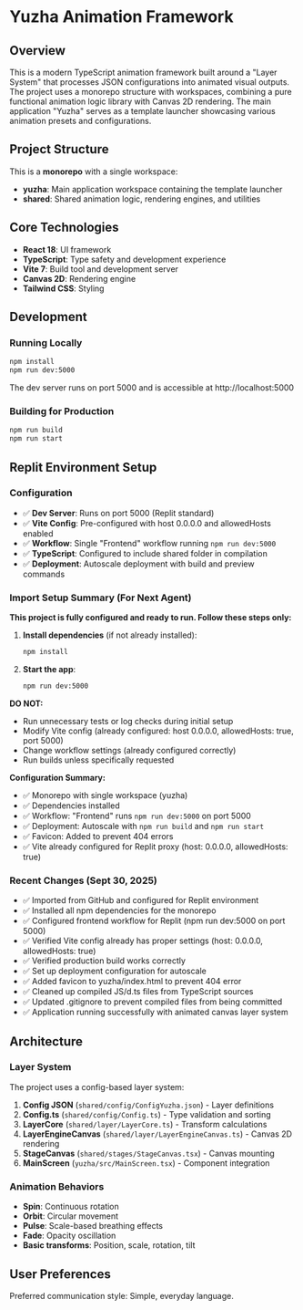 # Yuzha Animation Framework

## Overview

This is a modern TypeScript animation framework built around a "Layer System" that processes JSON configurations into animated visual outputs. The project uses a monorepo structure with workspaces, combining a pure functional animation logic library with Canvas 2D rendering. The main application "Yuzha" serves as a template launcher showcasing various animation presets and configurations.

## Project Structure

This is a **monorepo** with a single workspace:
- **yuzha**: Main application workspace containing the template launcher
- **shared**: Shared animation logic, rendering engines, and utilities

## Core Technologies

- **React 18**: UI framework
- **TypeScript**: Type safety and development experience
- **Vite 7**: Build tool and development server
- **Canvas 2D**: Rendering engine
- **Tailwind CSS**: Styling

## Development

### Running Locally
```bash
npm install
npm run dev:5000
```

The dev server runs on port 5000 and is accessible at http://localhost:5000

### Building for Production
```bash
npm run build
npm run start
```

## Replit Environment Setup

### Configuration
- ✅ **Dev Server**: Runs on port 5000 (Replit standard)
- ✅ **Vite Config**: Pre-configured with host 0.0.0.0 and allowedHosts enabled
- ✅ **Workflow**: Single "Frontend" workflow running `npm run dev:5000`
- ✅ **TypeScript**: Configured to include shared folder in compilation
- ✅ **Deployment**: Autoscale deployment with build and preview commands

### Import Setup Summary (For Next Agent)
**This project is fully configured and ready to run. Follow these steps only:**

1. **Install dependencies** (if not already installed):
   ```bash
   npm install
   ```

2. **Start the app**:
   ```bash
   npm run dev:5000
   ```

**DO NOT:**
- Run unnecessary tests or log checks during initial setup
- Modify Vite config (already configured: host 0.0.0.0, allowedHosts: true, port 5000)
- Change workflow settings (already configured correctly)
- Run builds unless specifically requested

**Configuration Summary:**
- ✅ Monorepo with single workspace (yuzha)
- ✅ Dependencies installed
- ✅ Workflow: "Frontend" runs `npm run dev:5000` on port 5000
- ✅ Deployment: Autoscale with `npm run build` and `npm run start`
- ✅ Favicon: Added to prevent 404 errors
- ✅ Vite already configured for Replit proxy (host: 0.0.0.0, allowedHosts: true)

### Recent Changes (Sept 30, 2025)
- ✅ Imported from GitHub and configured for Replit environment
- ✅ Installed all npm dependencies for the monorepo
- ✅ Configured frontend workflow for Replit (npm run dev:5000 on port 5000)
- ✅ Verified Vite config already has proper settings (host: 0.0.0.0, allowedHosts: true)
- ✅ Verified production build works correctly
- ✅ Set up deployment configuration for autoscale
- ✅ Added favicon to yuzha/index.html to prevent 404 error
- ✅ Cleaned up compiled JS/d.ts files from TypeScript sources
- ✅ Updated .gitignore to prevent compiled files from being committed
- ✅ Application running successfully with animated canvas layer system

## Architecture

### Layer System
The project uses a config-based layer system:
1. **Config JSON** (`shared/config/ConfigYuzha.json`) - Layer definitions
2. **Config.ts** (`shared/config/Config.ts`) - Type validation and sorting
3. **LayerCore** (`shared/layer/LayerCore.ts`) - Transform calculations
4. **LayerEngineCanvas** (`shared/layer/LayerEngineCanvas.ts`) - Canvas 2D rendering
5. **StageCanvas** (`shared/stages/StageCanvas.tsx`) - Canvas mounting
6. **MainScreen** (`yuzha/src/MainScreen.tsx`) - Component integration

### Animation Behaviors
- **Spin**: Continuous rotation
- **Orbit**: Circular movement
- **Pulse**: Scale-based breathing effects
- **Fade**: Opacity oscillation
- **Basic transforms**: Position, scale, rotation, tilt

## User Preferences

Preferred communication style: Simple, everyday language.
